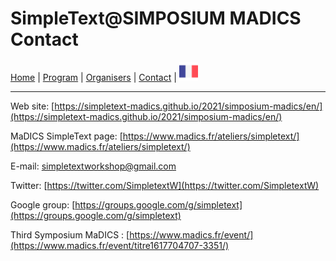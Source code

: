 
# SimpleText@SIMPOSIUM MADICS Contact

[Home](https://simpletext-madics.github.io/2021/simposium-madics/en) | [Program](https://simpletext-madics.github.io/2021/simposium-madics/en/program) | [Organisers](https://simpletext-madics.github.io/2021/simposium-madics/en/organisers) | [Contact](https://simpletext-madics.github.io/2021/simposium-madics/en/contact) | [<img src="../FR.png" width="30">](https://simpletext-madics.github.io/2021/simposium-madics/fr/contact)

---

Web site: [https://simpletext-madics.github.io/2021/simposium-madics/en/](https://simpletext-madics.github.io/2021/simposium-madics/en/)

MaDICS SimpleText page: [https://www.madics.fr/ateliers/simpletext/](https://www.madics.fr/ateliers/simpletext/) 

E-mail: [simpletextworkshop@gmail.com](mailto:simpletextworkshop@gmail.com) 

Twitter: [https://twitter.com/SimpletextW](https://twitter.com/SimpletextW)  

Google group: [https://groups.google.com/g/simpletext](https://groups.google.com/g/simpletext)  

Third Symposium MaDICS : [https://www.madics.fr/event/](https://www.madics.fr/event/titre1617704707-3351/)

